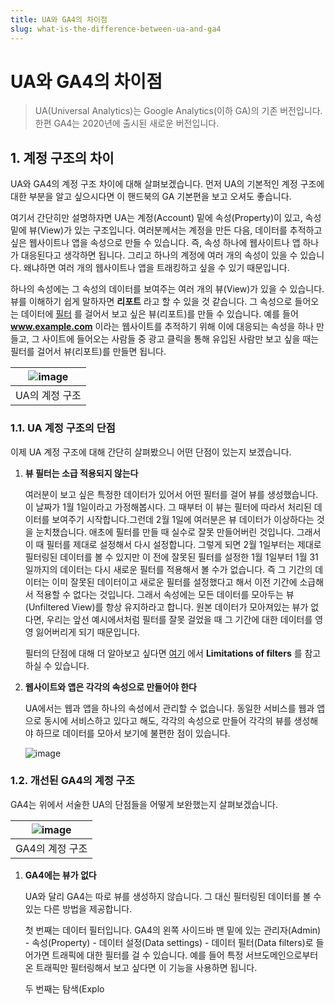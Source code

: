 ```yaml
---
title: UA와 GA4의 차이점
slug: what-is-the-difference-between-ua-and-ga4
---
```


# UA와 GA4의 차이점

> UA(Universal Analytics)는 Google Analytics(이하 GA)의 기존 버전입니다. 한편 GA4는 2020년에 출시된 새로운 버전입니다.

## 1. 계정 구조의 차이

UA와 GA4의 계정 구조 차이에 대해 살펴보겠습니다. 먼저 UA의 기본적인 계정 구조에 대한 부분을 알고 싶으시다면 이 핸드북의 GA 기본편을 보고 오셔도 좋습니다.

여기서 간단히만 설명하자면 UA는 계정(Account) 밑에 속성(Property)이 있고, 속성 밑에 뷰(View)가 있는 구조입니다. 여러분께서는 계정을 만든 다음, 데이터를 추적하고 싶은 웹사이트나 앱을 속성으로 만들 수 있습니다. 즉, 속성 하나에 웹사이트나 앱 하나가 대응된다고 생각하면 됩니다. 그리고 하나의 계정에 여러 개의 속성이 있을 수 있습니다. 왜냐하면 여러 개의 웹사이트나 앱을 트래킹하고 싶을 수 있기 때문입니다.

하나의 속성에는 그 속성의 데이터를 보여주는 여러 개의 뷰(View)가 있을 수 있습니다. 뷰를 이해하기 쉽게 말하자면 **리포트** 라고 할 수 있을 것 같습니다. 그 속성으로 들어오는 데이터에 [필터](https://support.google.com/analytics/topic/1032939) 를 걸어서 보고 싶은 뷰(리포트)를 만들 수 있습니다. 예를 들어 **www.example.com** 이라는 웹사이트를 추적하기 위해 이에 대응되는 속성을 하나 만들고, 그 사이트에 들어오는 사람들 중 광고 클릭을 통해 유입된 사람만 보고 싶을 때는 필터를 걸어서 뷰(리포트)를 만들면 됩니다.

| ![image](https://user-images.githubusercontent.com/46309894/131212192-c486ee48-f2b0-411b-9180-728d7d6b8b5f.png) |
| :-------------------------------------------------------------------------------------------------------------: |
|                                                 UA의 계정 구조                                                  |

### 1.1. UA 계정 구조의 단점

이제 UA 계정 구조에 대해 간단히 살펴봤으니 어떤 단점이 있는지 보겠습니다.

1. **뷰 필터는 소급 적용되지 않는다**

   여러분이 보고 싶은 특정한 데이터가 있어서 어떤 필터를 걸어 뷰를 생성했습니다. 이 날짜가 1월 1일이라고 가정해봅시다. 그 때부터 이 뷰는 필터에 따라서 처리된 데이터를 보여주기 시작합니다.그런데 2월 1일에 여러분은 뷰 데이터가 이상하다는 것을 눈치챘습니다. 애초에 필터를 만들 때 실수로 잘못 만들어버린 것입니다. 그래서 이 때 필터를 제대로 설정해서 다시 설정합니다. 그렇게 되면 2월 1일부터는 제대로 필터링된 데이터를 볼 수 있지만 이 전에 잘못된 필터를 설정한 1월 1일부터 1월 31일까지의 데이터는 다시 새로운 필터를 적용해서 볼 수가 없습니다. 즉 그 기간의 데이터는 이미 잘못된 데이터이고 새로운 필터를 설정했다고 해서 이전 기간에 소급해서 적용할 수 없다는 것입니다. 그래서 속성에는 모든 데이터를 모아두는 뷰(Unfiltered View)를 항상 유지하라고 합니다. 원본 데이터가 모아져있는 뷰가 없다면, 우리는 앞선 예시에서처럼 필터를 잘못 걸었을 때 그 기간에 대한 데이터를 영영 잃어버리게 되기 때문입니다.

   필터의 단점에 대해 더 알아보고 싶다면 [여기](https://support.google.com/analytics/answer/1033162?hl=en#zippy=%2Cin-this-article) 에서 **Limitations of filters** 를 참고하실 수 있습니다.

2. **웹사이트와 앱은 각각의 속성으로 만들어야 한다**

   UA에서는 웹과 앱을 하나의 속성에서 관리할 수 없습니다. 동일한 서비스를 웹과 앱으로 동시에 서비스하고 있다고 해도, 각각의 속성으로 만들어 각각의 뷰를 생성해야 하므로 데이터를 모아서 보기에 불편한 점이 있습니다.

   ![image](https://user-images.githubusercontent.com/46309894/131214423-0c523610-fd0d-416e-9058-e9c1337648d7.png)

### 1.2. 개선된 GA4의 계정 구조

GA4는 위에서 서술한 UA의 단점들을 어떻게 보완했는지 살펴보겠습니다.

| ![image](https://user-images.githubusercontent.com/46309894/131215475-e024a396-1b60-4227-b7d9-c36b7d321660.png) |
| :-------------------------------------------------------------------------------------------------------------: |
|                                                 GA4의 계정 구조                                                 |

1. **GA4에는 뷰가 없다**

   UA와 달리 GA4는 따로 뷰를 생성하지 않습니다. 그 대신 필터링된 데이터를 볼 수 있는 다른 방법을 제공합니다.

   첫 번째는 데이터 필터입니다. GA4의 왼쪽 사이드바 맨 밑에 있는 관리자(Admin) - 속성(Property) - 데이터 설정(Data settings) - 데이터 필터(Data filters)로 들어가면 트래픽에 대한 필터를 걸 수 있습니다. 예를 들어 특정 서브도메인으로부터 온 트래픽만 필터링해서 보고 싶다면 이 기능을 사용하면 됩니다.

   두 번째는 탐색(Explo